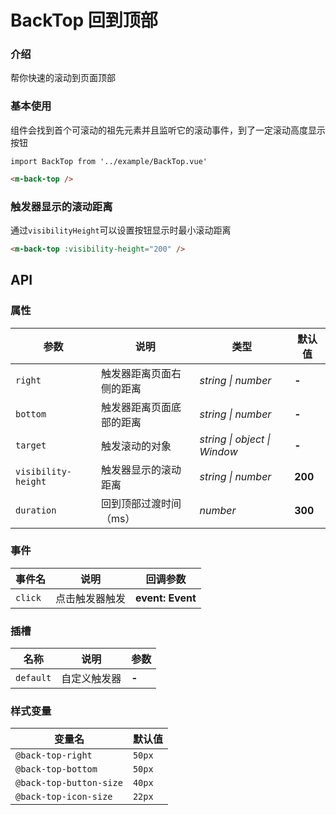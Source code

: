 # BackTop 回到顶部

### 介绍

帮你快速的滚动到页面顶部

### 基本使用

组件会找到首个可滚动的祖先元素并且监听它的滚动事件，到了一定滚动高度显示按钮

```vue
import BackTop from '../example/BackTop.vue'
```

```html
<m-back-top />
```

### 触发器显示的滚动距离

通过`visibilityHeight`可以设置按钮显示时最小滚动距离

```html
<m-back-top :visibility-height="200" />
```

## API

### 属性

| 参数 | 说明 | 类型 | 默认值 |
| --- | --- | --- | --- |
| `right` | 触发器距离页面右侧的距离	| _string \| number_ | **-** |
| `bottom` | 触发器距离页面底部的距离	| _string \| number_ | **-** |
| `target` | 触发滚动的对象	| _string \| object \| Window_ | **-** |
| `visibility-height` | 触发器显示的滚动距离 | _string \| number_ | **200** |
| `duration` | 回到顶部过渡时间（ms） | _number_ | **300** |

### 事件

| 事件名 | 说明 | 回调参数 |
| ----- | -------------- | -------- |
| `click` | 点击触发器触发 | **event: Event** |

### 插槽

| 名称 | 说明 | 参数 |
| ----- | -------------- | -------- |
| `default` | 自定义触发器 | **-** |

### 样式变量

| 变量名 | 默认值 |
| --- | --- |
| `@back-top-right` | `50px` |
| `@back-top-bottom` | `50px` |
| `@back-top-button-size` | `40px` |
| `@back-top-icon-size` | `22px` |